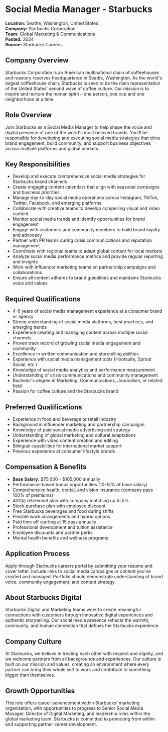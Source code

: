 # Social Media Manager - Starbucks
**Location:** Seattle, Washington, United States  
**Company:** Starbucks Corporation  
**Team:** Global Marketing & Communications  
**Posted:** 2024  
**Source:** Starbucks Careers  

## Company Overview
Starbucks Corporation is an American multinational chain of coffeehouses and roastery reserves headquartered in Seattle, Washington. As the world's largest coffeehouse chain, Starbucks is seen to be the main representation of the United States' second wave of coffee culture. Our mission is to inspire and nurture the human spirit – one person, one cup and one neighborhood at a time.

## Role Overview
Join Starbucks as a Social Media Manager to help shape the voice and digital presence of one of the world's most beloved brands. You'll be responsible for developing and executing social media strategies that drive brand engagement, build community, and support business objectives across multiple platforms and global markets.

## Key Responsibilities
- Develop and execute comprehensive social media strategies for Starbucks brand channels
- Create engaging content calendars that align with seasonal campaigns and business priorities
- Manage day-to-day social media operations across Instagram, TikTok, Twitter, Facebook, and emerging platforms
- Collaborate with creative teams to develop compelling visual and video content
- Monitor social media trends and identify opportunities for brand engagement
- Engage with customers and community members to build brand loyalty and advocacy
- Partner with PR teams during crisis communications and reputation management
- Coordinate with regional teams to adapt global content for local markets
- Analyze social media performance metrics and provide regular reporting and insights
- Work with influencer marketing teams on partnership campaigns and collaborations
- Ensure all content adheres to brand guidelines and maintains Starbucks voice and values

## Required Qualifications
- 4-6 years of social media management experience at a consumer brand or agency
- Strong understanding of social media platforms, best practices, and emerging trends
- Experience creating and managing content across multiple social channels
- Proven track record of growing social media engagement and community
- Excellence in written communication and storytelling abilities
- Experience with social media management tools (Hootsuite, Sprout Social, etc.)
- Knowledge of social media analytics and performance measurement
- Understanding of crisis communications and community management
- Bachelor's degree in Marketing, Communications, Journalism, or related field
- Passion for coffee culture and the Starbucks brand

## Preferred Qualifications
- Experience in food and beverage or retail industry
- Background in influencer marketing and partnership campaigns
- Knowledge of paid social media advertising and strategy
- Understanding of global marketing and cultural adaptations
- Experience with video content creation and editing
- Bilingual capabilities for international market support
- Previous experience at consumer lifestyle brands

## Compensation & Benefits
- **Base Salary:** $75,000 - $105,000 annually
- Performance-based bonus opportunities (10-15% of base salary)
- Comprehensive health, dental, and vision insurance (company pays 100% of premiums)
- 401(k) retirement plan with company matching up to 5%
- Stock purchase plan with employee discount
- Free Starbucks beverages and food during shifts
- Flexible work arrangements and hybrid options
- Paid time off starting at 15 days annually
- Professional development and tuition assistance
- Employee discounts and partner perks
- Mental health benefits and wellness programs

## Application Process
Apply through Starbucks careers portal by submitting your resume and cover letter. Include links to social media campaigns or content you've created and managed. Portfolio should demonstrate understanding of brand voice, community engagement, and content strategy.

## About Starbucks Digital
Starbucks Digital and Marketing teams work to create meaningful connections with customers through innovative digital experiences and authentic storytelling. Our social media presence reflects the warmth, community, and human connection that defines the Starbucks experience.

## Company Culture
At Starbucks, we believe in treating each other with respect and dignity, and we welcome partners from all backgrounds and experiences. Our culture is built on our mission and values, creating an environment where every partner can bring their whole self to work and contribute to something bigger than themselves.

## Growth Opportunities
This role offers career advancement within Starbucks' marketing organization, with opportunities to progress to Senior Social Media Manager, Director of Digital Marketing, and leadership roles within the global marketing team. Starbucks is committed to promoting from within and supporting partner career development.